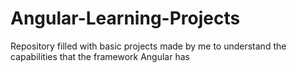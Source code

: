 # Angular-Learning-Projects
Repository filled with basic projects made by me to understand the capabilities that the framework Angular has
